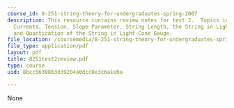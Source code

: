 ```yaml
---
course_id: 8-251-string-theory-for-undergraduates-spring-2007
description: This resource contains review notes for test 2.  Topics include World-Sheet
  Currents, Tension, Slope Parameter, String Length, the String in Light-Cone Gauge,
  and Quantization of the String in Light-Cone Gauge.
file_location: /coursemedia/8-251-string-theory-for-undergraduates-spring-2007/8bcc5630863d39204a0dcc8e3c6a1eba_8251test2review.pdf
file_type: application/pdf
layout: pdf
title: 8251test2review.pdf
type: course
uid: 8bcc5630863d39204a0dcc8e3c6a1eba

---
```

None